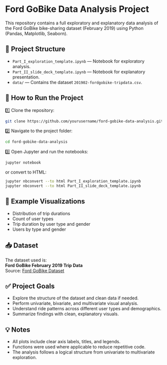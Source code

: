 # Ford GoBike Data Analysis Project

This repository contains a full exploratory and explanatory data analysis of the Ford GoBike bike-sharing dataset (February 2019) using Python (Pandas, Matplotlib, Seaborn).

## 📂 Project Structure

- `Part_I_exploration_template.ipynb` — Notebook for exploratory analysis.
- `Part_II_slide_deck_template.ipynb` — Notebook for explanatory presentation.
- `data/` — Contains the dataset `201902-fordgobike-tripdata.csv`.

## 🚀 How to Run the Project

1️⃣ Clone the repository:
```bash
git clone https://github.com/yourusername/ford-gobike-data-analysis.git
```

2️⃣ Navigate to the project folder:
```bash
cd ford-gobike-data-analysis
```

3️⃣ Open Jupyter and run the notebooks:
```bash
jupyter notebook
```
or convert to HTML:
```bash
jupyter nbconvert --to html Part_I_exploration_template.ipynb
jupyter nbconvert --to html Part_II_slide_deck_template.ipynb
```

## 🌟 Example Visualizations

- Distribution of trip durations
- Count of user types
- Trip duration by user type and gender
- Users by type and gender


## 📥 Dataset

The dataset used is:  
**Ford GoBike February 2019 Trip Data**  
Source: [Ford GoBike Dataset](https://www.fordgobike.com/system-data)

## ✅ Project Goals

- Explore the structure of the dataset and clean data if needed.
- Perform univariate, bivariate, and multivariate visual analysis.
- Understand ride patterns across different user types and demographics.
- Summarize findings with clean, explanatory visuals.

## 💡 Notes

- All plots include clear axis labels, titles, and legends.
- Functions were used where applicable to reduce repetitive code.
- The analysis follows a logical structure from univariate to multivariate exploration.

